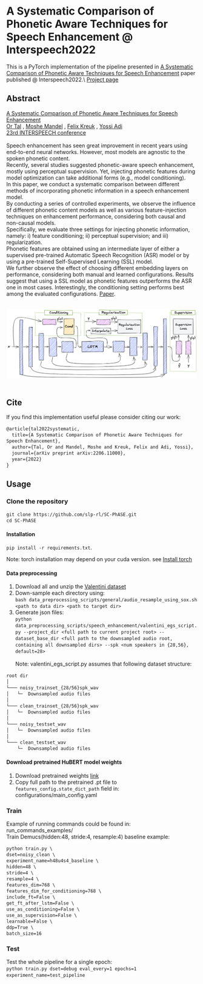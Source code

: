 # A Systematic Comparison of Phonetic Aware Techniques for Speech Enhancement @ Interspeech2022
This is a PyTorch implementation of the pipeline presented in [A Systematic Comparison of Phonetic Aware Techniques for Speech Enhancement](https://arxiv.org/abs/2206.11000) 
paper published @ Interspeech2022.\\
[Project page](https://pages.cs.huji.ac.il/adiyoss-lab/SC_PhASE/)

## Abstract
[A Systematic Comparison of Phonetic Aware Techniques for Speech Enhancement](https://arxiv.org/abs/2206.11000) <br>
[Or Tal](https://www.linkedin.com/in/tal-or/) , [Moshe Mandel](https://www.linkedin.com/in/moshemandel/) , [Felix Kreuk](https://scholar.google.co.il/citations?user=UiERcYsAAAAJ&hl=en) , [Yossi Adi](https://scholar.google.co.il/citations?user=4W-HuYYAAAAJ&hl=en) <br>
[23rd INTERSPEECH conference](https://interspeech2022.org/) <br><br>
Speech enhancement has seen great improvement in recent
years using end-to-end neural networks. However, most models are agnostic to the spoken phonetic content. <br> 
Recently, several studies suggested phonetic-aware speech enhancement,
mostly using perceptual supervision. 
Yet, injecting phonetic features during model optimization can take additional forms
(e.g., model conditioning). <br> 
In this paper, we conduct a systematic comparison between different methods of incorporating phonetic information in a speech enhancement model.<br> 
By conducting a series of controlled experiments, we observe the
influence of different phonetic content models as well as various feature-injection techniques on enhancement performance,
considering both causal and non-causal models. <br> 
Specifically, we evaluate three settings for injecting phonetic information,
namely: i) feature conditioning; ii) perceptual supervision; and
iii) regularization. <br> 
Phonetic features are obtained using an intermediate layer of either a supervised pre-trained Automatic
Speech Recognition (ASR) model or by using a pre-trained
Self-Supervised Learning (SSL) model. <br> 
We further observe the effect of choosing different embedding layers on performance,
considering both manual and learned configurations. 
Results suggest that using a SSL model as phonetic features outperforms the ASR one
in most cases. 
Interestingly, the conditioning setting performs best among the evaluated configurations.
[Paper](https://arxiv.org/abs/2206.11000).<br><br>

![Pipeline overview](img/Architechture.png)
<br><br>
## Cite
If you find this implementation useful please consider citing our work:
```
@article{tal2022systematic,
  title={A Systematic Comparison of Phonetic Aware Techniques for Speech Enhancement},
  author={Tal, Or and Mandel, Moshe and Kreuk, Felix and Adi, Yossi},
  journal={arXiv preprint arXiv:2206.11000},
  year={2022}
}
```

## Usage

### Clone the repository
```
git clone https://github.com/slp-rl/SC-PhASE.git
cd SC-PhASE
```

#### Installation
`pip install -r requirements.txt`.

Note: torch installation may depend on your cuda version. see [Install torch](https://pytorch.org/get-started/locally/)

#### Data preprocessing
1. Download all and unzip the [Valentini dataset](https://datashare.ed.ac.uk/handle/10283/2791) 
2. Down-sample each directory using:<br>`bash data_preprocessing_scripts/general/audio_resample_using_sox.sh <path to data dir> <path to target dir>`
3. Generate json files:<br>`python data_preprocessing_scripts/speech_enhancement/valentini_egs_script.py --project_dir <full path to current project root> --dataset_base_dir <full path to the downsampled audio root, containing all downsampled dirs> --spk <num speakers in {28,56}, default=28>`
<br><br>
Note: valentini_egs_script.py assumes that following dataset structure:<br>
```
root dir
│
└─── noisy_trainset_{28/56}spk_wav
│   └─  Downsampled audio files
│
└─── clean_trainset_{28/56}spk_wav
│   └─  Downsampled audio files
│
└─── noisy_testset_wav
│   └─  Downsampled audio files
│
└─── clean_testset_wav
    └─  Downsampled audio files
```

#### Download pretrained HuBERT model weights
1. Download pretrained weights [link](https://github.com/facebookresearch/fairseq/blob/main/examples/hubert/README.md)
2. Copy full path to the pretrained .pt file to `features_config.state_dict_path` field in: configurations/main_config.yaml

### Train
Example of running commands could be found in: run_commands_examples/<br>
Train Demucs(hidden:48, stride:4, resample:4) baseline example:
```
python train.py \
dset=noisy_clean \
experiment_name=h48u4s4_baseline \
hidden=48 \
stride=4 \
resample=4 \
features_dim=768 \
features_dim_for_conditioning=768 \
include_ft=False \
get_ft_after_lstm=False \
use_as_conditioning=False \
use_as_supervision=False \
learnable=False \
ddp=True \
batch_size=16
```

### Test
Test the whole pipeline for a single epoch:<br>
`python train.py dset=debug eval_every=1 epochs=1 experiment_name=test_pipeline`
